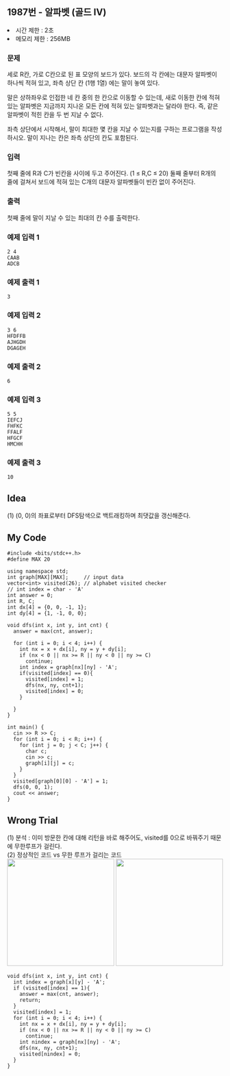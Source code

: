 ## 1987번 - 알파벳 (골드 IV)
<li>시간 제한 : 2초</li>
<li>메모리 제한 : 256MB</li>

### 문제
세로 R칸, 가로 C칸으로 된 표 모양의 보드가 있다. 보드의 각 칸에는 대문자 알파벳이 하나씩 적혀 있고, 좌측 상단 칸 (1행 1열) 에는 말이 놓여 있다.<br>

말은 상하좌우로 인접한 네 칸 중의 한 칸으로 이동할 수 있는데, 새로 이동한 칸에 적혀 있는 알파벳은 지금까지 지나온 모든 칸에 적혀 있는 알파벳과는 달라야 한다. 즉, 같은 알파벳이 적힌 칸을 두 번 지날 수 없다.<br>

좌측 상단에서 시작해서, 말이 최대한 몇 칸을 지날 수 있는지를 구하는 프로그램을 작성하시오. 말이 지나는 칸은 좌측 상단의 칸도 포함된다.<br>

### 입력
첫째 줄에 R과 C가 빈칸을 사이에 두고 주어진다. (1 ≤ R,C ≤ 20) 둘째 줄부터 R개의 줄에 걸쳐서 보드에 적혀 있는 C개의 대문자 알파벳들이 빈칸 없이 주어진다.<br>

### 출력
첫째 줄에 말이 지날 수 있는 최대의 칸 수를 출력한다.<br>

### 예제 입력 1
```
2 4
CAAB
ADCB
```
### 예제 출력 1
```
3
```
### 예제 입력 2
```
3 6
HFDFFB
AJHGDH
DGAGEH
```
### 예제 출력 2
```
6
```
### 예제 입력 3
```
5 5
IEFCJ
FHFKC
FFALF
HFGCF
HMCHH
```
### 예제 출력 3
```
10
```

## Idea
(1) (0, 0)의 좌표로부터 DFS탐색으로 백트래킹하며 최댓값을 갱신해준다.

## My Code
```
#include <bits/stdc++.h>
#define MAX 20

using namespace std;
int graph[MAX][MAX];     // input data
vector<int> visited(26); // alphabet visited checker
// int index = char - 'A'
int answer = 0;
int R, C;
int dx[4] = {0, 0, -1, 1};
int dy[4] = {1, -1, 0, 0};

void dfs(int x, int y, int cnt) {
  answer = max(cnt, answer);
  
  for (int i = 0; i < 4; i++) {
    int nx = x + dx[i], ny = y + dy[i];
    if (nx < 0 || nx >= R || ny < 0 || ny >= C)
      continue;
    int index = graph[nx][ny] - 'A';
    if(visited[index] == 0){
      visited[index] = 1;
      dfs(nx, ny, cnt+1);
      visited[index] = 0;
    }

  }
}

int main() {
  cin >> R >> C;
  for (int i = 0; i < R; i++) {
    for (int j = 0; j < C; j++) {
      char c;
      cin >> c;
      graph[i][j] = c;
    }
  }
  visited[graph[0][0] - 'A'] = 1;
  dfs(0, 0, 1);
  cout << answer;
}
```

## Wrong Trial
(1) 분석 : 이미 방문한 칸에 대해 리턴을 바로 해주어도, visited를 0으로 바꿔주기 때문에 무한루프가 걸린다.<br>
(2) 정상적인 코드 vs 무한 루프가 걸리는 코드<br>
<img width ="250 px" src="https://user-images.githubusercontent.com/82569171/221339597-882af028-6979-452c-a7f8-4367e5d51db8.png">
<img width ="250 px" src="https://user-images.githubusercontent.com/82569171/221339601-c34f5ce9-3f3d-4fba-af72-3ce770a57b56.png">
```
void dfs(int x, int y, int cnt) {
  int index = graph[x][y] - 'A';
  if (visited[index] == 1){
    answer = max(cnt, answer);
    return;
  }
  visited[index] = 1;
  for (int i = 0; i < 4; i++) {
    int nx = x + dx[i], ny = y + dy[i];
    if (nx < 0 || nx >= R || ny < 0 || ny >= C)
      continue;
    int nindex = graph[nx][ny] - 'A';
    dfs(nx, ny, cnt+1);
    visited[nindex] = 0;
  }
}
```

